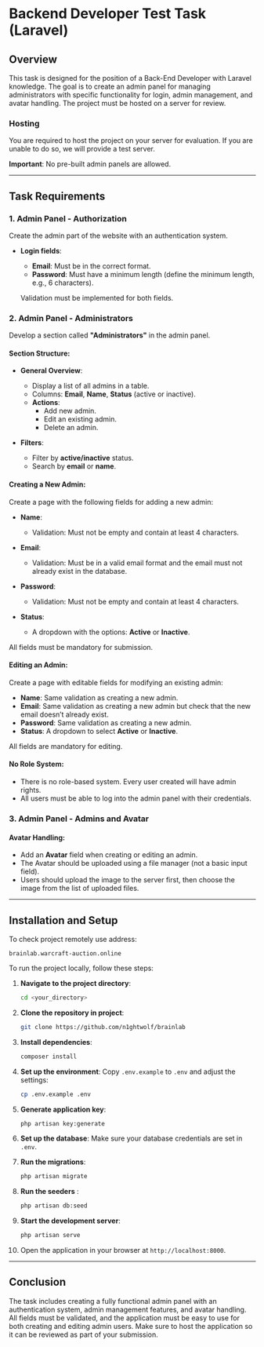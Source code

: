 # Backend Developer Test Task (Laravel)

## Overview

This task is designed for the position of a Back-End Developer with Laravel knowledge. The goal is to create an admin
panel for managing administrators with specific functionality for login, admin management, and avatar handling. The
project must be hosted on a server for review.

### Hosting

You are required to host the project on your server for evaluation. If you are unable to do so, we will provide a test
server.

**Important**: No pre-built admin panels are allowed.

---

## Task Requirements

### 1. **Admin Panel - Authorization**

Create the admin part of the website with an authentication system.

- **Login fields**:
    - **Email**: Must be in the correct format.
    - **Password**: Must have a minimum length (define the minimum length, e.g., 6 characters).

  Validation must be implemented for both fields.

### 2. **Admin Panel - Administrators**

Develop a section called **"Administrators"** in the admin panel.

#### **Section Structure**:

- **General Overview**:
    - Display a list of all admins in a table.
    - Columns: **Email**, **Name**, **Status** (active or inactive).
    - **Actions**:
        - Add new admin.
        - Edit an existing admin.
        - Delete an admin.

- **Filters**:
    - Filter by **active/inactive** status.
    - Search by **email** or **name**.

#### **Creating a New Admin**:

Create a page with the following fields for adding a new admin:

- **Name**:
    - Validation: Must not be empty and contain at least 4 characters.

- **Email**:
    - Validation: Must be in a valid email format and the email must not already exist in the database.

- **Password**:
    - Validation: Must not be empty and contain at least 4 characters.

- **Status**:
    - A dropdown with the options: **Active** or **Inactive**.

All fields must be mandatory for submission.

#### **Editing an Admin**:

Create a page with editable fields for modifying an existing admin:

- **Name**: Same validation as creating a new admin.
- **Email**: Same validation as creating a new admin but check that the new email doesn’t already exist.
- **Password**: Same validation as creating a new admin.
- **Status**: A dropdown to select **Active** or **Inactive**.

All fields are mandatory for editing.

#### **No Role System**:

- There is no role-based system. Every user created will have admin rights.
- All users must be able to log into the admin panel with their credentials.

### 3. **Admin Panel - Admins and Avatar**

#### **Avatar Handling**:

- Add an **Avatar** field when creating or editing an admin.
- The Avatar should be uploaded using a file manager (not a basic input field).
- Users should upload the image to the server first, then choose the image from the list of uploaded files.

---

## Installation and Setup
To check project remotely use address:

```brainlab.warcraft-auction.online```

To run the project locally, follow these steps:

1. **Navigate to the project directory**:
   ```bash
   cd <your_directory>
   ```
2. **Clone the repository in project**:
   ```bash
   git clone https://github.com/n1ghtwolf/brainlab
   ```

3. **Install dependencies**:
   ```bash
   composer install
   ```

4. **Set up the environment**:
   Copy `.env.example` to `.env` and adjust the settings:
   ```bash
   cp .env.example .env
   ```

5. **Generate application key**:
   ```bash
   php artisan key:generate
   ```

6. **Set up the database**:
   Make sure your database credentials are set in `.env`.

7. **Run the migrations**:
   ```bash
   php artisan migrate
   ```
   
8. **Run the seeders** :
   ```bash
   php artisan db:seed
   ```

9. **Start the development server**:
   ```bash
   php artisan serve
   ```

10. Open the application in your browser at `http://localhost:8000`.

---

## Conclusion

The task includes creating a fully functional admin panel with an authentication system, admin management features, and
avatar handling. All fields must be validated, and the application must be easy to use for both creating and editing
admin users. Make sure to host the application so it can be reviewed as part of your submission.
